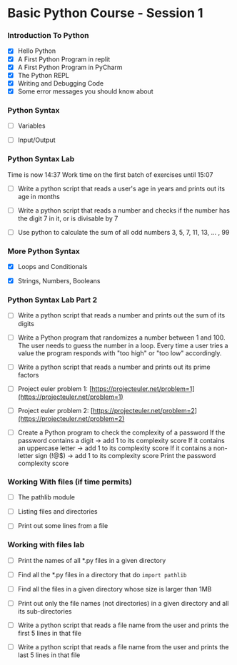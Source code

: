 # Basic Python Course - Session 1

### Introduction To Python

- [x] Hello Python
- [x] A First Python Program in replit
- [x] A First Python Program in PyCharm
- [x] The Python REPL
- [x] Writing and Debugging Code
- [x] Some error messages you should know about

### Python Syntax

- [ ] Variables
- [ ] Input/Output


### Python Syntax Lab
Time is now 14:37
Work time on the first batch of exercises until 15:07

- [ ] Write a python script that reads a user's age in years and prints out its age in months

- [ ] Write a python script that reads a number and checks if the number has the digit 7 in it, 
      or is divisable by 7

- [ ] Use python to calculate the sum of all odd numbers 3, 5, 7, 11, 13, ... , 99



### More Python Syntax
- [x] Loops and Conditionals
- [x] Strings, Numbers, Booleans



### Python Syntax Lab Part 2

- [ ] Write a python script that reads a number and prints out the sum of its digits

- [ ] Write a Python program that randomizes a number between 1 and 100. 
      The user needs to guess the number in a loop. Every time a user tries a value the program responds with "too high" or "too low" accordingly.

- [ ] Write a python script that reads a number and prints out its prime factors









- [ ] Project euler problem 1: [https://projecteuler.net/problem=1](https://projecteuler.net/problem=1)

- [ ] Project euler problem 2: [https://projecteuler.net/problem=2](https://projecteuler.net/problem=2)






- [ ] Create a Python program to check the complexity of a password
      If the password contains a digit -> add 1 to its complexity score
      If it contains an uppercase letter -> add 1 to its complexity score
      If it contains a non-letter sign (!@$) -> add 1 to its complexity score
      Print the password complexity score

### Working With files (if time permits)

- [ ] The pathlib module

- [ ] Listing files and directories

- [ ] Print out some lines from a file


### Working with files lab

- [ ] Print the names of all *.py files in a given directory

- [ ] Find all the *.py files in a directory that do `import pathlib`

- [ ] Find all the files in a given directory whose size is larger than 1MB

- [ ] Print out only the file names (not directories) in a given directory and all its sub-directories

- [ ] Write a python script that reads a file name from the user and prints the first 5 lines in that file

- [ ] Write a python script that reads a file name from the user and prints the last 5 lines in that file

